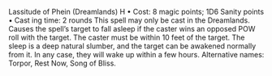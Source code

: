 Lassitude of Phein (Dreamlands) H
• Cost:  8 magic points; 1D6 Sanity points
•
 Cast
ing time: 2 rounds
This spell may only be cast in the Dreamlands. Causes the 
spell’s target to fall asleep if the caster wins an opposed 
POW roll with the target. The caster must be within 10 
feet of the target. The sleep is a deep natural slumber, and 
the target can be awakened normally from it. In any case, 
they will wake up within a few hours.
Alternative names: Torpor, Rest Now, Song of Bliss.

